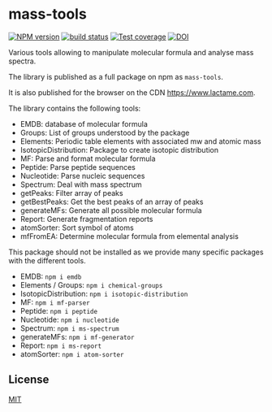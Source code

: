 # mass-tools

[![NPM version][npm-image]][npm-url]
[![build status][ci-image]][ci-url]
[![Test coverage][codecov-image]][codecov-url]
[![DOI](https://zenodo.org/badge/DOI/10.5281/zenodo.5091564.svg)](https://doi.org/10.5281/zenodo.5091564)

Various tools allowing to manipulate molecular formula and analyse mass spectra.

The library is published as a full package on npm as `mass-tools`.

It is also published for the browser on the CDN https://www.lactame.com.

The library contains the following tools:

- EMDB: database of molecular formula
- Groups: List of groups understood by the package
- Elements: Periodic table elements with associated mw and atomic mass
- IsotopicDistribution: Package to create isotopic distribution
- MF: Parse and format molecular formula
- Peptide: Parse peptide sequences
- Nucleotide: Parse nucleic sequences
- Spectrum: Deal with mass spectrum
- getPeaks: Filter array of peaks
- getBestPeaks: Get the best peaks of an array of peaks
- generateMFs: Generate all possible molecular formula
- Report: Generate fragmentation reports
- atomSorter: Sort symbol of atoms
- mfFromEA: Determine molecular formula from elemental analysis

This package should not be installed as we provide many specific packages with the different tools.

- EMDB: `npm i emdb`
- Elements / Groups: `npm i chemical-groups`
- IsotopicDistribution: `npm i isotopic-distribution`
- MF: `npm i mf-parser`
- Peptide: `npm i peptide`
- Nucleotide: `npm i nucleotide`
- Spectrum: `npm i ms-spectrum`
- generateMFs: `npm i mf-generator`
- Report: `npm i ms-report`
- atomSorter: `npm i atom-sorter`

## License

[MIT](./LICENSE)

[npm-image]: https://img.shields.io/npm/v/mass-tools.svg
[npm-url]: https://npmjs.org/package/mass-tools
[codecov-image]: https://img.shields.io/codecov/c/github/cheminfo/mass-tools.svg
[codecov-url]: https://codecov.io/gh/cheminfo/mass-tools
[ci-image]: https://github.com/cheminfo/mass-tools/workflows/Node.js%20CI/badge.svg?branch=main
[ci-url]: https://github.com/cheminfo/mass-tools/actions?query=workflow%3A%22Node.js+CI%22
[download-image]: https://img.shields.io/npm/dm/mass-tools.svg
[download-url]: https://npmjs.org/package/mass-tools
